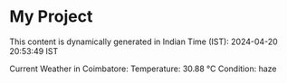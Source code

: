 # My Project

This content is dynamically generated in Indian Time (IST): 2024-04-20 20:53:49 IST


Current Weather in Coimbatore:
Temperature: 30.88 °C
Condition: haze

